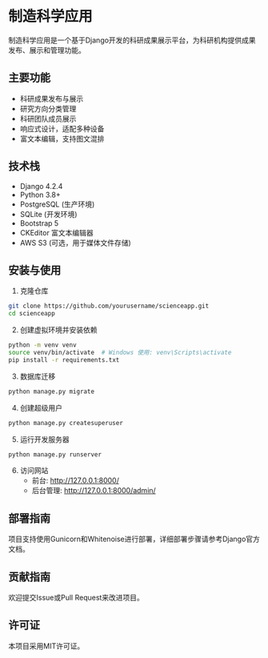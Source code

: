 # 制造科学应用

制造科学应用是一个基于Django开发的科研成果展示平台，为科研机构提供成果发布、展示和管理功能。

## 主要功能

- 科研成果发布与展示
- 研究方向分类管理
- 科研团队成员展示
- 响应式设计，适配多种设备
- 富文本编辑，支持图文混排

## 技术栈

- Django 4.2.4
- Python 3.8+
- PostgreSQL (生产环境)
- SQLite (开发环境)
- Bootstrap 5
- CKEditor 富文本编辑器
- AWS S3 (可选，用于媒体文件存储)

## 安装与使用

1. 克隆仓库

```bash
git clone https://github.com/yourusername/scienceapp.git
cd scienceapp
```

2. 创建虚拟环境并安装依赖

```bash
python -m venv venv
source venv/bin/activate  # Windows 使用: venv\Scripts\activate
pip install -r requirements.txt
```

3. 数据库迁移

```bash
python manage.py migrate
```

4. 创建超级用户

```bash
python manage.py createsuperuser
```

5. 运行开发服务器

```bash
python manage.py runserver
```

6. 访问网站
   - 前台: http://127.0.0.1:8000/
   - 后台管理: http://127.0.0.1:8000/admin/

## 部署指南

项目支持使用Gunicorn和Whitenoise进行部署，详细部署步骤请参考Django官方文档。

## 贡献指南

欢迎提交Issue或Pull Request来改进项目。

## 许可证

本项目采用MIT许可证。